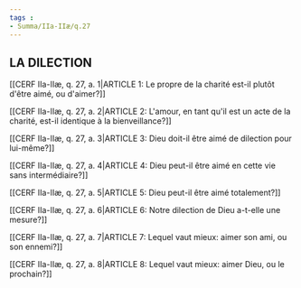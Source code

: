 ```yaml
---
tags : 
- Summa/IIa-IIæ/q.27
---
```


## LA DILECTION

[[CERF IIa-IIæ, q. 27, a. 1|ARTICLE 1: Le propre de la charité est-il plutôt d'être aimé, ou d'aimer?]]

[[CERF IIa-IIæ, q. 27, a. 2|ARTICLE 2: L'amour, en tant qu'il est un acte de la charité, est-il identique à la bienveillance?]]

[[CERF IIa-IIæ, q. 27, a. 3|ARTICLE 3: Dieu doit-il être aimé de dilection pour lui-même?]]

[[CERF IIa-IIæ, q. 27, a. 4|ARTICLE 4: Dieu peut-il être aimé en cette vie sans intermédiaire?]]

[[CERF IIa-IIæ, q. 27, a. 5|ARTICLE 5: Dieu peut-il être aimé totalement?]]

[[CERF IIa-IIæ, q. 27, a. 6|ARTICLE 6: Notre dilection de Dieu a-t-elle une mesure?]]

[[CERF IIa-IIæ, q. 27, a. 7|ARTICLE 7: Lequel vaut mieux: aimer son ami, ou son ennemi?]]

[[CERF IIa-IIæ, q. 27, a. 8|ARTICLE 8: Lequel vaut mieux: aimer Dieu, ou le prochain?]]

